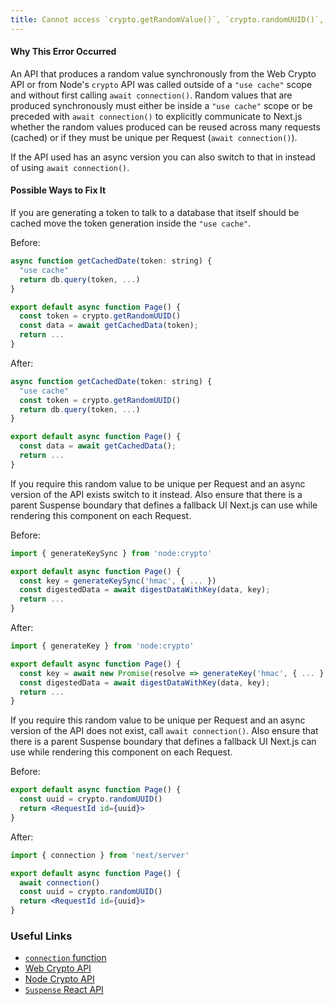 ```yaml
---
title: Cannot access `crypto.getRandomValue()`, `crypto.randomUUID()`, or another web or node crypto API that generates random values synchronously while prerendering
---
```


#### Why This Error Occurred

An API that produces a random value synchronously from the Web Crypto API or from Node's `crypto` API was called outside of a `"use cache"` scope and without first calling `await connection()`. Random values that are produced synchronously must either be inside a `"use cache"` scope or be preceded with `await connection()` to explicitly communicate to Next.js whether the random values produced can be reused across many requests (cached) or if they must be unique per Request (`await connection()`).

If the API used has an async version you can also switch to that in instead of using `await connection()`.

#### Possible Ways to Fix It

If you are generating a token to talk to a database that itself should be cached move the token generation inside the `"use cache"`.

Before:

```jsx filename="app/page.js"
async function getCachedDate(token: string) {
  "use cache"
  return db.query(token, ...)
}

export default async function Page() {
  const token = crypto.getRandomUUID()
  const data = await getCachedData(token);
  return ...
}
```

After:

```jsx filename="app/page.js"
async function getCachedDate(token: string) {
  "use cache"
  const token = crypto.getRandomUUID()
  return db.query(token, ...)
}

export default async function Page() {
  const data = await getCachedData();
  return ...
}
```

If you require this random value to be unique per Request and an async version of the API exists switch to it instead. Also ensure that there is a parent Suspense boundary that defines a fallback UI Next.js can use while rendering this component on each Request.

Before:

```jsx filename="app/page.js"
import { generateKeySync } from 'node:crypto'

export default async function Page() {
  const key = generateKeySync('hmac', { ... })
  const digestedData = await digestDataWithKey(data, key);
  return ...
}
```

After:

```jsx filename="app/page.js"
import { generateKey } from 'node:crypto'

export default async function Page() {
  const key = await new Promise(resolve => generateKey('hmac', { ... }, key => resolve(key)))
  const digestedData = await digestDataWithKey(data, key);
  return ...
}
```

If you require this random value to be unique per Request and an async version of the API does not exist, call `await connection()`. Also ensure that there is a parent Suspense boundary that defines a fallback UI Next.js can use while rendering this component on each Request.

Before:

```jsx filename="app/page.js"
export default async function Page() {
  const uuid = crypto.randomUUID()
  return <RequestId id={uuid}>
}
```

After:

```jsx filename="app/page.js"
import { connection } from 'next/server'

export default async function Page() {
  await connection()
  const uuid = crypto.randomUUID()
  return <RequestId id={uuid}>
}
```

### Useful Links

- [`connection` function](https://nextjs.org/docs/app/api-reference/functions/connection)
- [Web Crypto API](https://developer.mozilla.org/en-US/docs/Web/API/Web_Crypto_API)
- [Node Crypto API](https://nodejs.org/docs/latest/api/crypto.html)
- [`Suspense` React API](https://react.dev/reference/react/Suspense)
